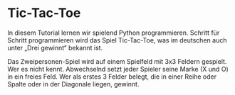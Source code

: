 # Tic-Tac-Toe

In diesem Tutorial lernen wir spielend Python programmieren. Schritt für Schritt programmieren wird das Spiel Tic-Tac-Toe, was im deutschen auch unter „Drei gewinnt“ bekannt ist.

Das Zweipersonen-Spiel wird auf einem Spielfeld mit 3x3 Feldern gespielt. Wer es nicht kennt. Abwechselnd setzt jeder Spieler seine Marke (X und O) in ein freies Feld. Wer als erstes 3 Felder belegt, die in einer Reihe oder Spalte oder in der Diagonale liegen, gewinnt.
